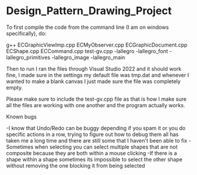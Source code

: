 # Design_Pattern_Drawing_Project

To first compile the code from the command line (I am on windows specifically), do:

g++ ECGraphicViewImp.cpp ECMyObserver.cpp ECGraphicDocument.cpp ECShape.cpp ECCommand.cpp test-gv.cpp -lallegro -lallegro_font -lallegro_primitives -lallegro_image -lallegro_main

Then to run I ran the files through Visual Studio 2022 and it should work fine, I made sure in the settings my default file was tmp.dat and whenever I wanted to make a blank canvas I just made sure the file was completely empty.

Please make sure to include the test-gv.cpp file as that is how I make sure all the files are working with one another and the program actually works.

Known bugs

-I know that Undo/Redo can be buggy depending if you spam it or you do specific actions in a row, trying to figure out how to debug them all has taken me a long time and there are still some that I haven't been able to fix
-Sometimes when selecting you can select multiple shapes that are not composite because they are both within a mouse clicking
-If there is a shape within a shape sometimes its impossible to select the other shape without removing the one blocking it from being selected
